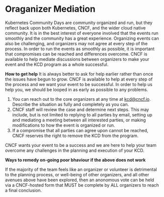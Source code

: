 # Oraganizer Mediation
Kubernetes Community Days are community organized and run, but they reflect back upon both Kubernetes, CNCF, and the wider cloud native community. It is in the best interest of everyone involved that the events run smoothly and the community has a great experience. Organizing events can also be challenging, and organizers may not agree at every step of the process. In order to run the events as smoothly as possible, it is important that compromises can be reached and differences overcome. CNCF is available to help mediate discussions between organizers to make your event and the KCD program as a whole successful.

**How to get help**
It is always better to ask for help earlier rather than once the issues have begun to grow. CNCF is available to help at every step of the process and we want your event to be successful. In order to help us help you, we should be looped in as early as possible to any problems. 

1. You can reach out to the core organizers at any time at kcd@cncf.io. Describe the situation as fully and completely as you can.
2. CNCF staff will review the case and determine next steps. This may include, but is not limited to replying to all parties by email, setting up and mediating a meeting between all interested parties, or making modifications to how the event is organized or run.
3. If a compromise that all parties can agree upon cannot be reached, CNCF reserves the right to remove the KCD from the program.

CNCF wants your event to be a success and we are here to help your team overcome any challenges in the planning and execution of your KCD. 

**Ways to remedy on-going poor bhaviour if the above does not work**

If the majority of the team feels like an organizer or volunteer is detrimental to the planning process, or well-being of other organizers, and all other avenues above have been explored, then an anonomous vote can be held via a CNCF-hosted form that MUST be complete by ALL organizers to reach a final conclusion.
